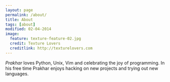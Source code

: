 ```yaml
---
layout: page
permalink: /about/
title: About 
tags: [about]
modified: 02-04-2014
image:
  feature: texture-feature-02.jpg
  credit: Texture Lovers
  creditlink: http://texturelovers.com
---
```


*Prakhar* loves Python, Unix, Vim and celebrating the joy of programming. In his free time Prakhar enjoys hacking on new projects and trying out new languages.

